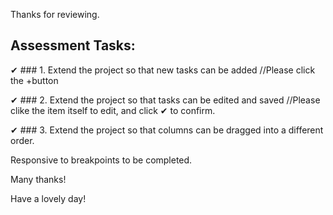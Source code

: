 Thanks for reviewing.



## Assessment Tasks:
✔ ### 1. Extend the project so that new tasks can be added 
//Please click the +button

✔ ### 2. Extend the project so that tasks can be edited and saved
//Please clike the item itself to edit, and click ✔ to confirm.

✔ ### 3. Extend the project so that columns can be dragged into a different order.

Responsive to breakpoints to be completed.


Many thanks!

Have a lovely day!